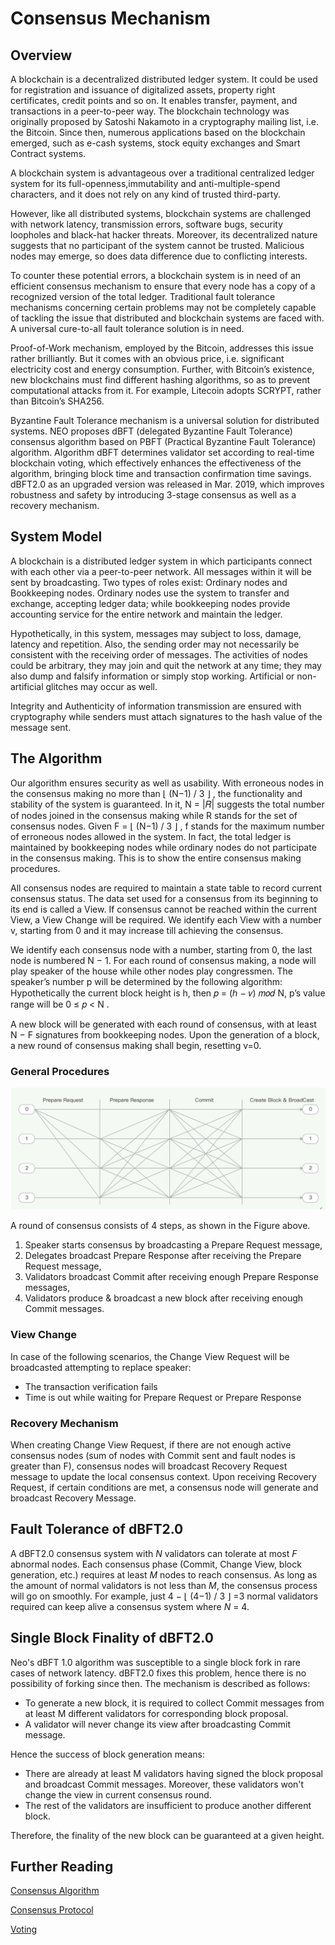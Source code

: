 # Consensus Mechanism

## Overview 

A blockchain is a decentralized distributed ledger system. It could be used for registration and issuance of digitalized assets, property right certificates, credit points and so on. It enables transfer, payment, and transactions in a peer-to-peer way. The blockchain technology was originally proposed by Satoshi Nakamoto in a cryptography mailing list, i.e. the Bitcoin. Since then, numerous applications based on the blockchain emerged, such as e-cash systems, stock equity exchanges and Smart Contract systems.

A blockchain system is advantageous over a traditional centralized ledger system for its full-openness,immutability and anti-multiple-spend characters, and it does not rely on any kind of trusted third-party.

However, like all distributed systems, blockchain systems are challenged with network latency, transmission errors, software bugs, security loopholes and black-hat hacker threats. Moreover, its decentralized nature suggests that no participant of the system cannot be trusted. Malicious nodes may emerge, so does data difference due to conflicting interests.

To counter these potential errors, a blockchain system is in need of an efficient consensus mechanism to ensure that every node has a copy of a recognized version of the total ledger. Traditional fault tolerance mechanisms concerning certain problems may not be completely capable of tackling the issue that distributed and blockchain systems are faced with. A universal cure-to-all fault tolerance solution is in need.

Proof-of-Work mechanism, employed by the Bitcoin, addresses this issue rather brilliantly. But it comes with an obvious price, i.e. significant electricity cost and energy consumption. Further, with Bitcoin’s existence, new blockchains must find different hashing algorithms, so as to prevent computational attacks from it. For example, Litecoin adopts SCRYPT, rather than Bitcoin’s SHA256.

Byzantine Fault Tolerance mechanism is a universal solution for distributed systems. NEO proposes dBFT (delegated Byzantine Fault Tolerance) consensus algorithm based on PBFT   (Practical Byzantine Fault Tolerance) algorithm. Algorithm dBFT determines validator set according to real-time blockchain voting, which effectively enhances the effectiveness of the algorithm, bringing block time and transaction confirmation time savings. dBFT2.0 as an upgraded version was released in Mar. 2019, which improves robustness and safety by introducing 3-stage consensus as well as a recovery mechanism.

## System Model 

A blockchain is a distributed ledger system in which participants connect with each other via a peer-to-peer network. All messages within it will be sent by broadcasting. Two types of roles exist: Ordinary nodes and Bookkeeping nodes. Ordinary nodes use the system to transfer and exchange, accepting ledger data; while bookkeeping nodes provide accounting service for the entire network and maintain the ledger. 

Hypothetically, in this system, messages may subject to loss, damage, latency and repetition. Also, the sending order may not necessarily be consistent with the receiving order of messages. The activities of nodes could be arbitrary, they may join and quit the network at any time; they may also dump and falsify information or simply stop working. Artificial or non-artificial glitches may occur as well.

Integrity and Authenticity of information transmission are ensured with cryptography while senders must attach signatures to the hash value of the message sent. 

## The Algorithm 

Our algorithm ensures security as well as usability. With erroneous nodes in the consensus making no more than ⌊ (N−1) / 3 ⌋ , the functionality and stability of the system is guaranteed. In it, N = |𝑅| suggests the total number of nodes joined in the consensus making while R stands for the set of consensus nodes. Given F = ⌊ (N−1) / 3 ⌋ , f stands for the maximum number of erroneous nodes allowed in the system. In fact, the total ledger is maintained by bookkeeping nodes while ordinary nodes do not participate in the consensus making. This is to show the entire consensus making procedures.

All consensus nodes are required to maintain a state table to record current consensus status. The data set used for a consensus from its beginning to its end is called a View. If consensus cannot be reached within the current View, a View Change will be required. We identify each View with a number v, starting from 0 and it may increase till achieving the consensus.

We identify each consensus node with a number, starting from 0, the last node is numbered N − 1. For each round of consensus making, a node will play speaker of the house while other nodes play congressmen. The speaker’s number p will be determined by the following algorithm: Hypothetically the current block height is h, then 𝑝 = (ℎ − 𝑣) 𝑚𝑜𝑑 N, p’s value range will be  0 ≤ 𝑝 < N .

A new block will be generated with each round of consensus, with at least N − F signatures from bookkeeping nodes. Upon the generation of a block, a new round of consensus making shall begin, resetting v=0.

###  General Procedures 

![](../../tooldev/images/consensus/1.png)

A round of consensus consists of 4 steps, as shown in the Figure above.

1. Speaker starts consensus by broadcasting a Prepare Request message,
2. Delegates broadcast Prepare Response after receiving the Prepare Request message,
3. Validators broadcast Commit after receiving enough Prepare Response messages,
4. Validators produce & broadcast a new block after receiving enough Commit messages.


### View Change 

In case of the following scenarios, the Change View Request will be broadcasted attempting to replace speaker:

- The transaction verification fails
- Time is out while waiting for Prepare Request or Prepare Response

### Recovery Mechanism

When creating Change View Request, if there are not enough active consensus nodes (sum of nodes with Commit sent and fault nodes is greater than F), consensus nodes will broadcast Recovery Request message to update the local consensus context. Upon receiving Recovery Request, if certain conditions are met, a consensus node will generate and broadcast Recovery Message.

## Fault Tolerance of dBFT2.0

A dBFT2.0 consensus system with *N* validators can tolerate at most *F* abnormal nodes. Each consensus phase (Commit, Change View, block generation, etc.) requires at least *M* nodes to reach consensus. As long as the amount of normal validators is not less than *M*, the consensus process will go on smoothly. For example, just 4 − ⌊ (4−1) / 3 ⌋ =3  normal validators required can keep alive a consensus system where *N* = 4.

## Single Block Finality of dBFT2.0

Neo's dBFT 1.0 algorithm was susceptible to a single block fork in rare cases of network latency. dBFT2.0 fixes this problem, hence there is no possibility of forking since then. The mechanism is described as follows:

- To generate a new block, it is required to collect Commit messages from at least M different validators for corresponding block proposal.
- A validator will never change its view after broadcasting Commit message.

Hence the success of block generation means:

- There are already at least M validators having signed the block proposal and broadcast Commit messages. Moreover, these validators won't change the view in current consensus round.
- The rest of the validators are insufficient to produce another different block.

Therefore, the finality of the new block can be guaranteed at a given height.

## Further Reading

[Consensus Algorithm](../../tooldev/concept/consensus/consensus_algorithm.md)

[Consensus Protocol](../../tooldev/concept/consensus/consensus_protocol.md)

[Voting](../../tooldev/concept/consensus/vote_validator.md)